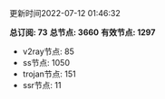 更新时间2022-07-12 01:46:32

**总订阅: 73**
**总节点: 3660**
**有效节点: 1297**
- v2ray节点: 85
- ss节点: 1050
- trojan节点: 151
- ssr节点: 11
